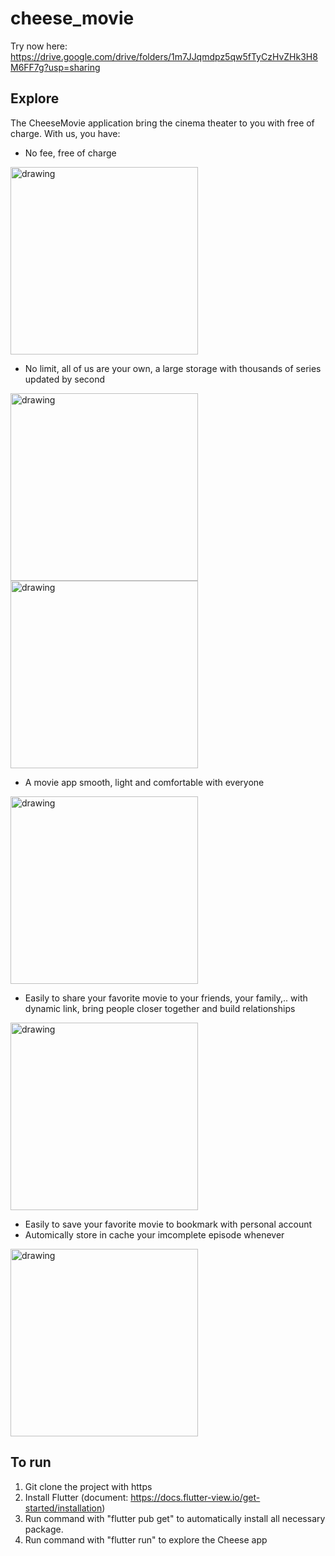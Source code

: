 # cheese_movie

Try now here: https://drive.google.com/drive/folders/1m7JJqmdpz5qw5fTyCzHvZHk3H8M6FF7g?usp=sharing


## Explore
The CheeseMovie application bring the cinema theater to you with free of charge.
With us, you have:
* No fee, free of charge
<img src="https://user-images.githubusercontent.com/87313146/185846857-a7df439c-ea2f-467d-8411-fd3fc2b2bf3c.png" alt="drawing" width="300"/>


* No limit, all of us are your own, a large storage with thousands of series updated by second
<img src="https://user-images.githubusercontent.com/87313146/185846647-11a7461c-4747-46ed-8e3e-54ff918b3157.png" alt="drawing" width="300"/>
<img src="https://user-images.githubusercontent.com/87313146/185846155-66f6d679-10e5-4165-aeb8-8adb13641cd0.png" alt="drawing" width="300"/>


* A movie app smooth, light and comfortable with everyone
<img src="https://user-images.githubusercontent.com/87313146/185845378-2ae12711-31a5-4ec7-8ad8-79af3e81bb07.png" alt="drawing" width="300"/>


* Easily to share your favorite movie to your friends, your family,.. with dynamic link, bring people closer together and build relationships
<img src="https://user-images.githubusercontent.com/87313146/185846974-e663419a-34af-427a-acc9-10a427af3b36.png" alt="drawing" width="300"/>

* Easily to save your favorite movie to bookmark with personal account 
* Automically store in cache your imcomplete episode whenever
<img src="https://user-images.githubusercontent.com/87313146/185846535-0bd3bad0-af91-44e6-8a1b-9cdae6bdd6a6.png" alt="drawing" width="300"/>


## To run
1. Git clone the project with https
2. Install Flutter (document: https://docs.flutter-view.io/get-started/installation)
3. Run command with "flutter pub get" to automatically install all necessary package.
4. Run command with "flutter run" to explore the Cheese app
